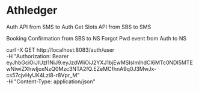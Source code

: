 # Athledger

Auth API from SMS to Auth
Get Slots API from SBS to SMS

Booking Confirmation from SBS to NS
Forgot Pwd event from Auth to NS




curl -X GET http://localhost:8083/auth/user \
-H "Authorization: Bearer eyJhbGciOiJIUzI1NiJ9.eyJzdWIiOiJ2YXJ1bjEwMSIsImlhdCI6MTc0NDI5MTEwNiwiZXhwIjoxNzQ0Mzc3NTA2fQ.EZeMCfhnA9q0J3MwJx-cs57cjvHyUK4Lzi8-r8Vpr_M" \
-H "Content-Type: application/json"


